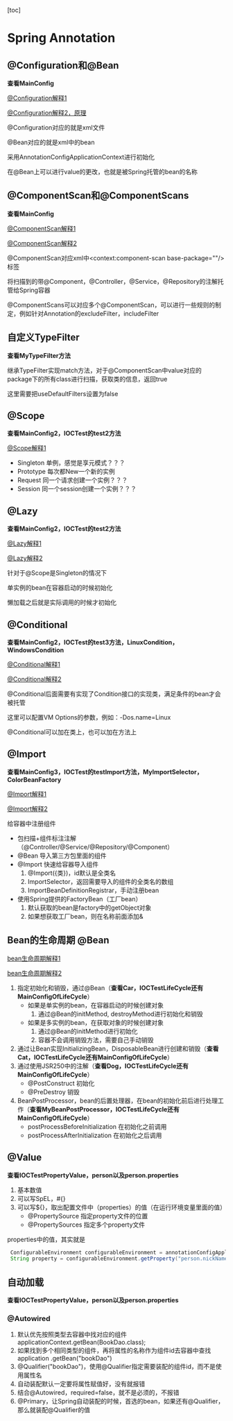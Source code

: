 [toc]

# Spring Annotation
## @Configuration和@Bean
**查看MainConfig**

[@Configuration解释1](https://blog.csdn.net/u012260707/article/details/52021265)

[@Configuration解释2，原理](https://www.jianshu.com/p/666c11b91b20)

@Configuration对应的就是xml文件

@Bean对应的就是xml中的bean

采用AnnotationConfigApplicationContext进行初始化

在@Bean上可以进行value的更改，也就是被Spring托管的bean的名称

## @ComponentScan和@ComponentScans
**查看MainConfig**

[@ComponentScan解释1](https://blog.csdn.net/luojinbai/article/details/85877956)

[@ComponentScan解释2](https://www.jianshu.com/p/64aac6461d5b)

@ComponentScan对应xml中<context:component-scan base-package=""/>标签

将扫描到的带@Component，@Controller，@Service，@Repository的注解托管给Spring容器

@ComponentScans可以对应多个@ComponentScan，可以进行一些规则的制定，例如针对Annotation的excludeFilter，includeFilter

## 自定义TypeFilter
**查看MyTypeFilter方法**

继承TypeFilter实现match方法，对于@ComponentScan中value对应的package下的所有class进行扫描，获取类的信息，返回true

这里需要把useDefaultFilters设置为false

## @Scope
**查看MainConfig2，IOCTest的test2方法**

[@Scope解释1](https://www.jianshu.com/p/852eae3b08d4)

- Singleton 单例，感觉是享元模式？？？
- Prototype 每次都New一个新的实例
- Request 同一个请求创建一个实例？？？
- Session 同一个session创建一个实例？？？

## @Lazy
**查看MainConfig2，IOCTest的test2方法**

[@Lazy解释1](https://blog.csdn.net/u014677702/article/details/86687311)

[@Lazy解释2](https://www.jianshu.com/p/9072400fac94)

针对于@Scope是Singleton的情况下

单实例的bean在容器启动的时候初始化

懒加载之后就是实际调用的时候才初始化

## @Conditional

**查看MainConfig2，IOCTest的test3方法，LinuxCondition，WindowsCondition**

[@Conditional解释1](https://blog.csdn.net/xcy1193068639/article/details/81491071)

[@Conditional解释2](https://www.jianshu.com/p/566f22bda03c)

@Conditional后面需要有实现了Condition接口的实现类，满足条件的bean才会被托管

这里可以配置VM Options的参数，例如：-Dos.name=Linux

@Conditional可以加在类上，也可以加在方法上

## @Import
**查看MainConfig3，IOCTest的testImport方法，MyImportSelector，ColorBeanFactory**

[@Import解释1](https://www.jianshu.com/p/56d4cadbe5c9)

[@Import解释2](https://www.jianshu.com/p/7eb0c2b214a7)

给容器中注册组件
- 包扫描+组件标注注解（@Controller/@Service/@Repository/@Component）
- @Bean 导入第三方包里面的组件
- @Import 快速给容器导入组件
    1. @Import({类})，id默认是全类名
    2. ImportSelector，返回需要导入的组件的全类名的数组
    3. ImportBeanDefinitionRegistrar，手动注册bean
- 使用Spring提供的FactoryBean（工厂bean）
    1. 默认获取的bean是factory中的getObject对象
    2. 如果想获取工厂bean，则在名称前面添加&

## Bean的生命周期 @Bean

[bean生命周期解释1](https://www.jianshu.com/p/ebbb129612ec)

[bean生命周期解释2](https://www.jianshu.com/p/1dec08d290c1)

1. 指定初始化和销毁，通过@Bean（**查看Car，IOCTestLifeCycle还有MainConfigOfLifeCycle**）
    - 如果是单实例的bean，在容器启动的时候创建对象
        1. 通过@Bean的initMethod, destroyMethod进行初始化和销毁
    - 如果是多实例的bean，在获取对象的时候创建对象
        1. 通过@Bean的initMethod进行初始化
        2. 容器不会调用销毁方法，需要自己手动销毁
2. 通过让Bean实现InitializingBean，DisposableBean进行创建和销毁（**查看Cat，IOCTestLifeCycle还有MainConfigOfLifeCycle**）
3. 通过使用JSR250中的注解（**查看Dog，IOCTestLifeCycle还有MainConfigOfLifeCycle**）
    - @PostConstruct 初始化
    - @PreDestroy 销毁
4. BeanPostProcessor，bean的后置处理器，在bean的初始化前后进行处理工作（**查看MyBeanPostProcessor，IOCTestLifeCycle还有MainConfigOfLifeCycle**）
    - postProcessBeforeInitialization 在初始化之前调用
    - postProcessAfterInitialization 在初始化之后调用

## @Value
**查看IOCTestPropertyValue，person以及person.properties**

1. 基本数值
2. 可以写SpEL，#{}
3. 可以写${}，取出配置文件中（properties）的值（在运行环境变量里面的值）
    - @PropertySource 指定property文件的位置
    - @PropertySources 指定多个property文件

properties中的值，其实就是
```java
 ConfigurableEnvironment configurableEnvironment = annotationConfigApplicationContext.getEnvironment();
 String property = configurableEnvironment.getProperty("person.nickName");
```

## 自动加载
**查看IOCTestPropertyValue，person以及person.properties**
### @Autowired
1. 默认优先按照类型去容器中找对应的组件 applicationContext.getBean(BookDao.class);
2. 如果找到多个相同类型的组件，再将属性的名称作为组件id去容器中查找 application
.getBean("bookDao")
3. @Qualifier("bookDao")，使用@Qualifier指定需要装配的组件id，而不是使用属性名
4. 自动装配默认一定要将属性赋值好，没有就报错
5. 结合@Autowired，required=false，就不是必须的，不报错
6. @Primary，让Spring自动装配的时候，首选的bean，如果还有@Qualifier，那么就装配@Qualifier的值
###